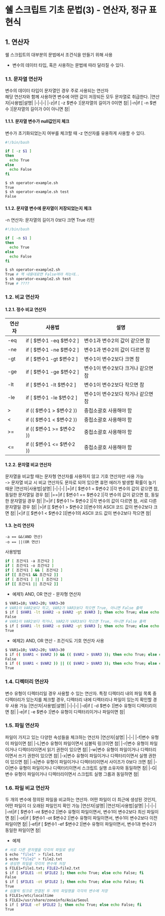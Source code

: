 # 쉘 스크립트 기초 문법(3) - 연산자, 정규 표현식

## 1. 연산자
쉘 스크립트의 대부분의 문법에서 조건식을 만들기 위해 사용
- 변수의 데이터 타입, 혹은 사용하는 문법에 따라 달라질 수 있다.
### 1.1. 문자열 연산자
변수의 데이터 타입이 문자열인 경우 주로 사용되는 연산자<br/>
해당 연산자와 함께 사용하면 변수에 어떤 값이 저장되든 모두 문자열로 취급한다.
|연산자|사용법|설명|
|-|-|-|
|-z|if [ -z $변수 ]|문자열의 길이가 0이면 참|
|-n|if [ -n $변수 ]|문자열의 길이가 0이 아니면 참|
#### 1.1.1. 문자열 변수가 null값인지 체크
변수가 초기화되었는지 여부를 체크할 때 -z 연산자를 유용하게 사용할 수 있다.
```bash
#!/bin/bash

if [ -z $1 ]
then
  echo True
else
  echo False
fi

$ sh operator-example.sh
True
$ sh operator-example.sh test
False
```
#### 1.1.2. 문자열 변수에 문자열이 저장되었는지 체크
-n 연산자: 문자열의 길이가 0보다 크면 True 리턴
```bash
#!/bin/bash

if [ -n $1 ]
then
  echo True
else
  echo False
fi

$ sh operator-example2.sh
True # 책 내용대로면 False여야 하는데..
$ sh operator-example2.sh test
True # ????
```
### 1.2. 비교 연산자
#### 1.2.1. 정수 비교 연산자
|연산자|사용법|설명|
|-|-|-|
|-eq|if [ $변수1 -eq $변수2 ]|변수1과 변수2의 값이 같으면 참|
|-ne|if [ $변수1 -ne $변수2 ]|변수1과 변수2의 값이 다르면 참|
|-gt|if [ $변수1 -gt $변수2 ]|변수1이 변수2보다 크면 참|
|-ge|if [ $변수1 -ge $변수2 ]|변수1이 변수2보다 크거나 같으면 참|
|-lt|if [ $변수1 -lt $변수2 ]|변수1이 변수2보다 작으면 참|
|-le|if [ $변수1 -le $변수2 ]|변수1이 변수2보다 작거나 같으면 참|
|>|if (( $변수1 > $변수2 ))|중첩소괄호 사용해야 함|
|<|if (( $변수1 < $변수2 ))|중첩소괄호 사용해야 함|
|>=|if (( $변수1 >= $변수2 ))|중첩소괄호 사용해야 함|
|<=|if (( $변수1 <= $변수2 ))|중첩소괄호 사용해야 함|
#### 1.2.2. 문자열 비교 연산자
문자열을 비교할 때는 문자형 연산자를 사용하지 않고 기호 연산자만 사용 가능<br/>
-> 문자열 비교 시 비교 연산자도 문자로 되어 있으면 휴먼 에러가 발생할 확률이 높기 때문
|연산자|사용법|설명|
|-|-|-|
|=|if [ $변수1 = $변수2 ]|각 변수의 값이 같으면 참, 동일한 문자열일 경우 참|
|==|if [ $변수1 == $변수2 ]|각 변수의 값이 같으면 참, 동일한 문자열일 경우 참|
|!=|if [ $변수1 != $변수2 ]|각 변수의 값이 다르면 참, 서로 다른 문자열일 경우 참|
|>|if [[ $변수1 > $변수2 ]]|변수1의 ASCII 코드 값이 변수2보다 크면 참|
|<|if [[ $변수1 < $변수2 ]]|변수1의 ASCII 코드 값이 변수2보다 작으면 참|
#### 1.3. 논리 연산자
```text
-a == &&(AND 연산)
-o == ||(OR 연산)
```
사용방법
```bash
if [ 조건식1 -a 조건식2 ]
if [ 조건식1 -o 조건식2 ]
if [ 조건식1 ] && [ 조건식2 ]
if [[ 조건식1 && 조건식2 ]]
if [ 조건식1 ] || [ 조건식2 ]
if [[ 조건식1 || 조건식2 ]]
```
- 예제1) AND, OR 연산 - 문자형 연산자
```bash
$ VAR1=10; VAR2=20; VAR3=30
# VAR1이 VAR2보다 작고, VAR2가 VAR3보다 작으면 True, 아니면 False 출력
$ if [ $VAR1 -lt $VAR2 -a $VAR2 -gt $VAR3 ]; then echo True; else echo False; fi
False
# VAR1이 VAR2보다 작거나, VAR2가 VAR3보다 작으면 True, 아니면 False 출력
$ if [ $VAR1 -lt $VAR2 -o $VAR2 -gt $VAR3 ]; then echo True; else echo False; fi
True
```
- 예제2) AND, OR 연산 - 조건식도 기호 연산자 사용
```bash
$ VAR1=10; VAR2=20; VAR3=30
$ if (( $VAR1 < $VAR2 )) && (( $VAR2 > $VAR3 )); then echo True; else echo False; fi
False
$ if (( $VAR1 < $VAR2 )) || (( $VAR2 > $VAR3 )); then echo True; else echo False; fi
True
```
### 1.4. 디렉터리 연산자
변수 유형이 디렉터리일 경우 사용할 수 있는 연산자. 특정 디렉터리 내의 파일 목록 중 디렉터리가 있는지를 체크할 경우, 디렉터리 내에 디렉터리나 파일이 있는지 확인할 경우 사용 가능
|연산자|사용법|설명|
|-|-|-|
|-d|if [ -d $변수 ]|변수 유형이 디렉터리이면 참|
|-e|if [ -e $변수 ]|변수 유형이 디렉터리이거나 파일이면 참|
### 1.5. 파일 연산자
파일이 가지고 있는 다양한 속성들을 체크하는 연산자
|연산자|설명|
|-|-|
|-f|변수 유형이 파일이면 참|
|-L|변수 유형이 파일이면서 심볼릭 링크이면 참|
|-r|변수 유형이 파일이거나 디렉터리이면서 읽기 권한이 있으면 참|
|-w|변수 유형이 파일이거나 디렉터리이면서 쓰기 권한이 있으면 참|
|-x|변수 유형이 파일이거나 디렉터리이면서 실행 권한이 있으면 참|
|-s|변수 유형이 파일이거나 디렉터리이면서 사이즈가 0보다 크면 참|
|-O|변수 유형이 파일이거나 디렉터리이면서 스크립트 실행 소유자와 동일하면 참|
|-G|변수 유형이 파일이거나 디렉터리이면서 스크립트 실행 그룹과 동일하면 참|
### 1.6. 파일 비교 연산자
두 개의 변수에 정의된 파일을 비교하는 연산자. 어떤 파일이 더 최근에 생성된 것인지, 어떤 파일이 더 오래된 파일인지 확인 가능
|연산자|설명|
|연산자|사용법|설명|
|-|-|-|
|-nt|if [ $변수1 -nt $변수2 ]|변수 유형이 파일이면서, 변수1이 변수2보다 최신 파일이면 참|
|-ot|if [ $변수1 -ot $변수2 ]|변수 유형이 파일이면서, 변수1이 변수2보다 이전 파일이면 참|
|-ef|if [ $변수1 -ef $변수2 ]|변수 유형이 파일이면서, 변수1과 변수2가 동일한 파일이면 참|
- 예제
```bash
# 서로 다른 문자열을 각각의 파일로 생성
$ echo "file1" > file1.txt
$ echo "file2" > file2.txt
# 생성한 파일을 각각의 변수에 저장
$ FILE1=file1.txt; FILE2=file2.txt
$ if [ $FILE1 -nt $FILE2 ]; then echo True; else echo False; fi
False
$ if [ $FILE1 -ot $FILE2 ]; then echo True; else echo False; fi
True
# 심볼릭 링크로 연결된 두 개의 파일명을 각각의 변수에 저장
$ FILE1=/etc/localtime
$ FILE2=/usr/share/zoneinfo/Asia/Seoul
$ if [ $FILE -ef $FILE2 ]; then echo True; else echo False; fi
True
```